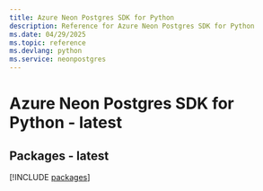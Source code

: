 ```yaml
---
title: Azure Neon Postgres SDK for Python
description: Reference for Azure Neon Postgres SDK for Python
ms.date: 04/29/2025
ms.topic: reference
ms.devlang: python
ms.service: neonpostgres
---
```

# Azure Neon Postgres SDK for Python - latest
## Packages - latest
[!INCLUDE [packages](neon-postgres-index.md)]